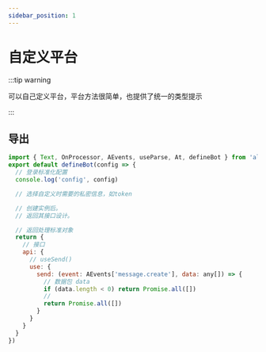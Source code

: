 ```yaml
---
sidebar_position: 1
---
```


# 自定义平台

:::tip warning

可以自己定义平台，平台方法很简单，也提供了统一的类型提示

:::

## 导出

```js title="src/index.ts"
import { Text, OnProcessor, AEvents, useParse, At, defineBot } from 'alemonjs'
export default defineBot(config => {
  // 登录标准化配置
  console.log('config', config)

  // 选择自定义时需要的私密信息，如token

  // 创建实例后。
  // 返回其接口设计。

  // 返回处理标准对象
  return {
    // 接口
    api: {
      // useSend()
      use: {
        send: (event: AEvents['message.create'], data: any[]) => {
          // 数据包 data
          if (data.length < 0) return Promise.all([])
          //
          return Promise.all([])
        }
      }
    }
  }
})
```
